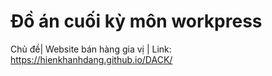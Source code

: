 # Đồ án cuối kỳ môn workpress
Chủ đề| Website bán hàng gia vị | Link: https://hienkhanhdang.github.io/DACK/
